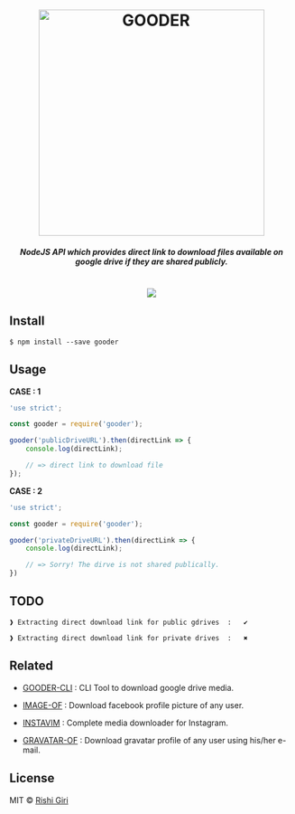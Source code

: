 <h1 align="center">
<img src="/home/rishi/NPM/Current/gooder/media/3.png" alt="GOODER" width="400">

</h1>

<h5 align="center">NodeJS API which provides direct link to download files available on google drive if they are shared publicly.</h5>

<h1 align="center">
<img src="https://travis-ci.org/CodeDotJS/twifo.svg?branch=master">
</h1>

## Install

```
$ npm install --save gooder
```

## Usage

__CASE : 1__

```js
'use strict';

const gooder = require('gooder');

gooder('publicDriveURL').then(directLink => {
	console.log(directLink);

	// => direct link to download file
});
```

__CASE : 2__

```js
'use strict';

const gooder = require('gooder');

gooder('privateDriveURL').then(directLink => {
	console.log(directLink);

	// => Sorry! The dirve is not shared publically.
})
```

## TODO

```
❱ Extracting direct download link for public gdrives  :   ✔

❱ Extracting direct download link for private drives  :   ✖
```

## Related

- [GOODER-CLI](https://github.com/CodeDotJS/gooder-cli) : CLI Tool to download google drive media.

- [IMAGE-OF](https://github.com/CodeDotJS/image-of) : Download facebook profile picture of any user.

- [INSTAVIM](https://github.com/CodeDotJS/instavim) : Complete media downloader for Instagram.

- [GRAVATAR-OF](https://github.com/CodeDotJS/gravatar-of) : Download gravatar profile of any user using his/her e-mail.

## License

MIT &copy; [Rishi Giri](http://rishigiri.com)
